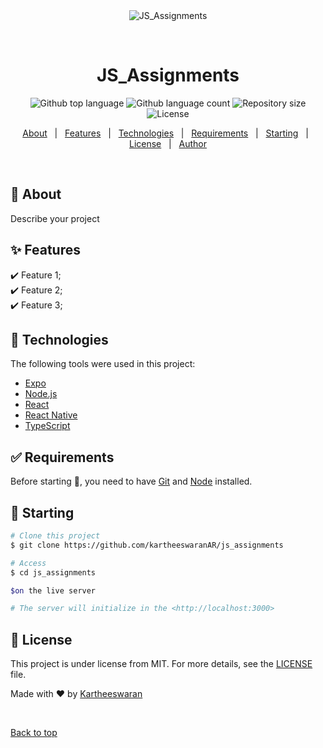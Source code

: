 <div align="center" id="top"> 
  <img src="./.github/app.gif" alt="JS_Assignments" />

  &#xa0;

  <!-- <a href="https://js_assignments.netlify.app">Demo</a> -->
</div>

<h1 align="center">JS_Assignments</h1>

<p align="center">
  <img alt="Github top language" src="https://img.shields.io/github/languages/top/kartheeswaranAR/js_assignments?color=56BEB8">

  <img alt="Github language count" src="https://img.shields.io/github/languages/count/kartheeswaranAR/js_assignments?color=56BEB8">

  <img alt="Repository size" src="https://img.shields.io/github/repo-size/kartheeswaranAR/js_assignments?color=56BEB8">

  <img alt="License" src="https://img.shields.io/github/license/kartheeswaranAR/js_assignments?color=56BEB8">

  <!-- <img alt="Github issues" src="https://img.shields.io/github/issues/kartheeswaranAR/js_assignments?color=56BEB8" /> -->

  <!-- <img alt="Github forks" src="https://img.shields.io/github/forks/kartheeswaranAR/js_assignments?color=56BEB8" /> -->

  <!-- <img alt="Github stars" src="https://img.shields.io/github/stars/kartheeswaranAR/js_assignments?color=56BEB8" /> -->
</p>

<!-- Status -->

<!-- <h4 align="center"> 
	🚧  JS_Assignments 🚀 Under construction...  🚧
</h4> 

<hr> -->

<p align="center">
  <a href="#dart-about">About</a> &#xa0; | &#xa0; 
  <a href="#sparkles-features">Features</a> &#xa0; | &#xa0;
  <a href="#rocket-technologies">Technologies</a> &#xa0; | &#xa0;
  <a href="#white_check_mark-requirements">Requirements</a> &#xa0; | &#xa0;
  <a href="#checkered_flag-starting">Starting</a> &#xa0; | &#xa0;
  <a href="#memo-license">License</a> &#xa0; | &#xa0;
  <a href="https://github.com/kartheeswaranAR" target="_blank">Author</a>
</p>

<br>

## :dart: About ##

Describe your project

## :sparkles: Features ##

:heavy_check_mark: Feature 1;\
:heavy_check_mark: Feature 2;\
:heavy_check_mark: Feature 3;

## :rocket: Technologies ##

The following tools were used in this project:

- [Expo](https://expo.io/)
- [Node.js](https://nodejs.org/en/)
- [React](https://pt-br.reactjs.org/)
- [React Native](https://reactnative.dev/)
- [TypeScript](https://www.typescriptlang.org/)

## :white_check_mark: Requirements ##

Before starting :checkered_flag:, you need to have [Git](https://git-scm.com) and [Node](https://nodejs.org/en/) installed.

## :checkered_flag: Starting ##

```bash
# Clone this project
$ git clone https://github.com/kartheeswaranAR/js_assignments

# Access
$ cd js_assignments

$on the live server

# The server will initialize in the <http://localhost:3000>
```

## :memo: License ##

This project is under license from MIT. For more details, see the [LICENSE](LICENSE.md) file.


Made with :heart: by <a href="https://github.com/kartheeswaranAR" target="_blank">Kartheeswaran</a>

&#xa0;

<a href="#top">Back to top</a>

